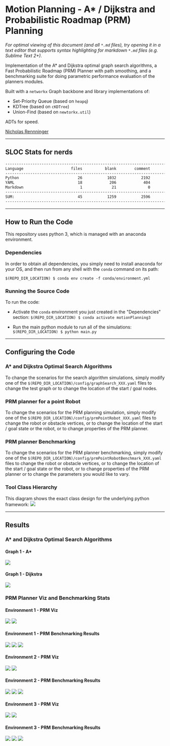 # Motion Planning - A* / Dijkstra and Probabilistic Roadmap (PRM) Planning
*For optimal viewing of this document (and all `*.md` files), try opening it in a text editor that supports syntax highlighting for markdown `*.md` files (e.g. Sublime Text 2+).*

Implementation of the A* and Dijkstra optimal graph search algorithms, a Fast Probabilistic Roadmap (PRM) Planner with path smoothing, and a benchmarking suite for doing parametric performance evaluation of the planners modules. 

Built with a `networkx` Graph backbone and library implementations of:
* Set-Priority Queue (based on `heapq`)
* KDTree (based on `cKDTree`)
* Union-Find (based on `newtorkx.util`)

ADTs for speed.

[Nicholas Rennninger](https://github.com/nicholasRenninger)

---
## SLOC Stats for nerds
```bash
-------------------------------------------------------------------------------
Language                     files          blank        comment           code
-------------------------------------------------------------------------------
Python                          26           1032           2192           2298
YAML                            18            206            404            443
Markdown                         1             21              0             43
-------------------------------------------------------------------------------
SUM:                            45           1259           2596           2784
-------------------------------------------------------------------------------
```
---

## How to Run the Code

This repository uses python 3, which is managed with an anaconda environment.

### Dependencies
In order to obtain all dependencies, you simply need to install anaconda for your OS, and then run from any shell with the `conda` command on its path:

`$(REPO_DIR_LOCATION) $ conda env create -f conda/environment.yml`


### Running the Source Code

To run the code:

* Activate the `conda` environment you just created in the "Dependencies" section:
`$(REPO_DIR_LOCATION) $ conda activate motionPlanning3`

* Run the main python module to run all of the simulations:
`$(REPO_DIR_LOCATION) $ python main.py`

---

## Configuring the Code

### A* and Dijkstra Optimal Search Algorithms
To change the scenarios for the search algorithm simulations, simply modify one of the `$(REPO_DIR_LOCATION)/config/graphSearch_XXX.yaml` files to change the test graph or to change the location of the start / goal nodes.

### PRM planner for a point Robot
To change the scenarios for the PRM planning simulation, simply modify one of the `$(REPO_DIR_LOCATION)/config/prmPointRobot_XXX.yaml` files to change the robot or obstacle vertices, or to change the location of the start / goal state or the robot, or to change properties of the PRM planner.

### PRM planner Benchmarking
To change the scenarios for the PRM planner benchmarking, simply modify one of the `$(REPO_DIR_LOCATION)/config/prmPointRobotBenchmark_XXX.yaml` files to change the robot or obstacle vertices, or to change the location of the start / goal state or the robot, or to change properties of the PRM planner or to change the parameters you would like to vary.

### Tool Class Hierarchy
This diagram shows the exact class design for the underlying python framework:
<img src="https://github.com/nicholasRenninger/AStar_and_PRM_Planning_Analysis/blob/master/figures/classHierarchyDiagram.png"/>

---

## Results

### A* and Dijkstra Optimal Search Algorithms

#### Graph 1 - A*
<img src="https://github.com/nicholasRenninger/AStar_and_PRM_Planning_Analysis/blob/master/figures/graphSearch_graph1-A%20star_pathLength4.0_nIter12.png"/>

#### Graph 1 - Dijkstra
<img src="https://github.com/nicholasRenninger/AStar_and_PRM_Planning_Analysis/blob/master/figures/graphSearch_graph1-Dijkstra_pathLength4.0_nIter14.png"/>


### PRM Planner Viz and Benchmarking Stats

#### Environment 1 - PRM Viz
<img src="https://github.com/nicholasRenninger/AStar_and_PRM_Planning_Analysis/blob/master/figures/prmPointRobot_env1-PRM%20-%20path%20length%20%3D%2011.5%20%20n%20%3D%20200%20%20r%20%3D%201.png"/>
<img src="https://github.com/nicholasRenninger/AStar_and_PRM_Planning_Analysis/blob/master/figures/prmPointRobot_env1-workspace.png"/>

#### Environment 1 - PRM Benchmarking Results
<img src="https://github.com/nicholasRenninger/AStar_and_PRM_Planning_Analysis/blob/master/figures/prmPointRobotBenchmark_env1-computationTimeInSeconds-PRM_stats.png"/>
<img src="https://github.com/nicholasRenninger/AStar_and_PRM_Planning_Analysis/blob/master/figures/prmPointRobotBenchmark_env1-numPaths-PRM_stats.png"/>
<img src="https://github.com/nicholasRenninger/AStar_and_PRM_Planning_Analysis/blob/master/figures/prmPointRobotBenchmark_env1-pathLength-PRM_stats.png"/>

#### Environment 2 - PRM Viz
<img src="https://github.com/nicholasRenninger/AStar_and_PRM_Planning_Analysis/blob/master/figures/prmPointRobot_env2-PRM%20-%20path%20length%20%3D%2015.8%20%20n%20%3D%20250%20%20r%20%3D%202.png"/>
<img src="https://github.com/nicholasRenninger/AStar_and_PRM_Planning_Analysis/blob/master/figures/prmPointRobot_env2-workspace.png"/>

#### Environment 2 - PRM Benchmarking Results
<img src="https://github.com/nicholasRenninger/AStar_and_PRM_Planning_Analysis/blob/master/figures/prmPointRobotBenchmark_env2-computationTimeInSeconds-PRM_stats.png"/>
<img src="https://github.com/nicholasRenninger/AStar_and_PRM_Planning_Analysis/blob/master/figures/prmPointRobotBenchmark_env2-numPaths-PRM_stats.png"/>
<img src="https://github.com/nicholasRenninger/AStar_and_PRM_Planning_Analysis/blob/master/figures/prmPointRobotBenchmark_env2-pathLength-PRM_stats.png"/>

#### Environment 3 - PRM Viz
<img src="https://github.com/nicholasRenninger/AStar_and_PRM_Planning_Analysis/blob/master/figures/prmPointRobot_env3-PRM%20-%20path%20length%20%3D%2064%20%20n%20%3D%20500%20%20r%20%3D%202.png"/>
<img src="https://github.com/nicholasRenninger/AStar_and_PRM_Planning_Analysis/blob/master/figures/prmPointRobot_env3-workspace.png"/>

#### Environment 3 - PRM Benchmarking Results
<img src="https://github.com/nicholasRenninger/AStar_and_PRM_Planning_Analysis/blob/master/figures/prmPointRobotBenchmark_env3-computationTimeInSeconds-PRM_stats.png"/>
<img src="https://github.com/nicholasRenninger/AStar_and_PRM_Planning_Analysis/blob/master/figures/prmPointRobotBenchmark_env3-numPaths-PRM_stats.png"/>
<img src="https://github.com/nicholasRenninger/AStar_and_PRM_Planning_Analysis/blob/master/figures/prmPointRobotBenchmark_env3-pathLength-PRM_stats.png"/>
